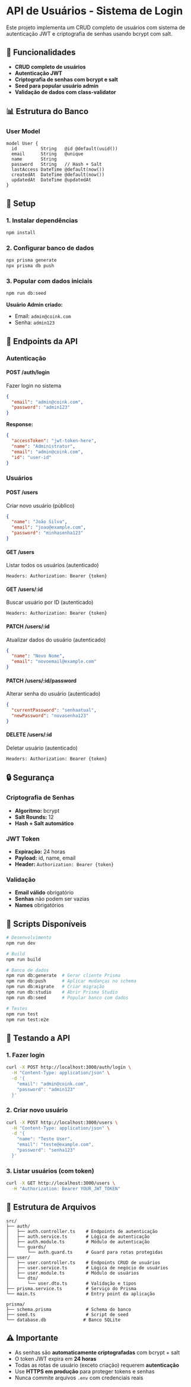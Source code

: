 # API de Usuários - Sistema de Login

Este projeto implementa um CRUD completo de usuários com sistema de autenticação JWT e criptografia de senhas usando bcrypt com salt.

## 🔧 Funcionalidades

- **CRUD completo de usuários**
- **Autenticação JWT**
- **Criptografia de senhas com bcrypt e salt**
- **Seed para popular usuário admin**
- **Validação de dados com class-validator**

## 📊 Estrutura do Banco

### User Model

```prisma
model User {
  id         String   @id @default(uuid())
  email      String   @unique
  name       String
  password   String   // Hash + Salt
  lastAccess DateTime @default(now())
  createdAt  DateTime @default(now())
  updatedAt  DateTime @updatedAt
}
```

## 🚀 Setup

### 1. Instalar dependências

```bash
npm install
```

### 2. Configurar banco de dados

```bash
npx prisma generate
npx prisma db push
```

### 3. Popular com dados iniciais

```bash
npm run db:seed
```

**Usuário Admin criado:**

- Email: `admin@coink.com`
- Senha: `admin123`

## 🔐 Endpoints da API

### Autenticação

#### POST /auth/login

Fazer login no sistema

```json
{
  "email": "admin@coink.com",
  "password": "admin123"
}
```

**Response:**

```json
{
  "accessToken": "jwt-token-here",
  "name": "Administrator",
  "email": "admin@coink.com",
  "id": "user-id"
}
```

### Usuários

#### POST /users

Criar novo usuário (público)

```json
{
  "name": "João Silva",
  "email": "joao@example.com",
  "password": "minhasenha123"
}
```

#### GET /users

Listar todos os usuários (autenticado)

```
Headers: Authorization: Bearer {token}
```

#### GET /users/:id

Buscar usuário por ID (autenticado)

```
Headers: Authorization: Bearer {token}
```

#### PATCH /users/:id

Atualizar dados do usuário (autenticado)

```json
{
  "name": "Novo Nome",
  "email": "novoemail@example.com"
}
```

#### PATCH /users/:id/password

Alterar senha do usuário (autenticado)

```json
{
  "currentPassword": "senhaatual",
  "newPassword": "novasenha123"
}
```

#### DELETE /users/:id

Deletar usuário (autenticado)

```
Headers: Authorization: Bearer {token}
```

## 🔒 Segurança

### Criptografia de Senhas

- **Algoritmo:** bcrypt
- **Salt Rounds:** 12
- **Hash + Salt automático**

### JWT Token

- **Expiração:** 24 horas
- **Payload:** id, name, email
- **Header:** `Authorization: Bearer {token}`

### Validação

- **Email válido** obrigatório
- **Senhas** não podem ser vazias
- **Names** obrigatórios

## 📝 Scripts Disponíveis

```bash
# Desenvolvimento
npm run dev

# Build
npm run build

# Banco de dados
npm run db:generate  # Gerar cliente Prisma
npm run db:push      # Aplicar mudanças no schema
npm run db:migrate   # Criar migração
npm run db:studio    # Abrir Prisma Studio
npm run db:seed      # Popular banco com dados

# Testes
npm run test
npm run test:e2e
```

## 🧪 Testando a API

### 1. Fazer login

```bash
curl -X POST http://localhost:3000/auth/login \
  -H "Content-Type: application/json" \
  -d '{
    "email": "admin@coink.com",
    "password": "admin123"
  }'
```

### 2. Criar novo usuário

```bash
curl -X POST http://localhost:3000/users \
  -H "Content-Type: application/json" \
  -d '{
    "name": "Teste User",
    "email": "teste@example.com",
    "password": "senha123"
  }'
```

### 3. Listar usuários (com token)

```bash
curl -X GET http://localhost:3000/users \
  -H "Authorization: Bearer YOUR_JWT_TOKEN"
```

## 📁 Estrutura de Arquivos

```
src/
├── auth/
│   ├── auth.controller.ts    # Endpoints de autenticação
│   ├── auth.service.ts       # Lógica de autenticação
│   ├── auth.module.ts        # Módulo de autenticação
│   └── guards/
│       └── auth.guard.ts     # Guard para rotas protegidas
├── user/
│   ├── user.controller.ts    # Endpoints CRUD de usuários
│   ├── user.service.ts       # Lógica de negócio de usuários
│   ├── user.module.ts        # Módulo de usuários
│   └── dto/
│       └── user.dto.ts       # Validação e tipos
├── prisma.service.ts         # Serviço do Prisma
└── main.ts                   # Entry point da aplicação

prisma/
├── schema.prisma             # Schema do banco
├── seed.ts                   # Script de seed
└── database.db              # Banco SQLite
```

## ⚠️ Importante

- As senhas são **automaticamente criptografadas** com bcrypt + salt
- O token JWT expira em **24 horas**
- Todas as rotas de usuário (exceto criação) requerem **autenticação**
- Use **HTTPS em produção** para proteger tokens e senhas
- Nunca commite arquivos `.env` com credenciais reais
